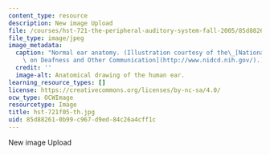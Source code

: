 ```yaml
---
content_type: resource
description: New image Upload
file: /courses/hst-721-the-peripheral-auditory-system-fall-2005/85d882610b99c967d9ed84c26a4cff1c_hst-721f05-th.jpg
file_type: image/jpeg
image_metadata:
  caption: "Normal ear anatomy. (Illustration courtesy of the\_[National Institute\
    \ on Deafness and Other Communication](http://www.nidcd.nih.gov/).)"
  credit: ''
  image-alt: Anatomical drawing of the human ear.
learning_resource_types: []
license: https://creativecommons.org/licenses/by-nc-sa/4.0/
ocw_type: OCWImage
resourcetype: Image
title: hst-721f05-th.jpg
uid: 85d88261-0b99-c967-d9ed-84c26a4cff1c
---
```

New image Upload